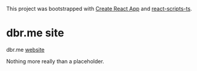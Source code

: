 This project was bootstrapped with [Create React App](https://github.com/facebookincubator/create-react-app) and [react-scripts-ts](https://github.com/wmonk/create-react-app-typescript).

# dbr.me site
dbr.me [website](http://dbr.me)

Nothing more really than a placeholder.
